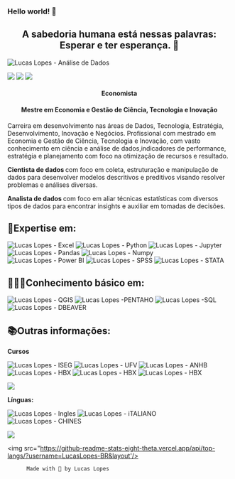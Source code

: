 ### Hello world! 👋

<h2 align="center"> A sabedoria humana está nessas palavras: Esperar e ter esperança. 🚀 </h2> 

![Lucas Lopes - Análise de Dados](https://user-images.githubusercontent.com/104323002/164995092-4fe953bc-4934-48a8-b134-77b334d3cb0d.jpeg)

<a href="https://www.linkedin.com/in/lucas-lopes-br/" alt="linkedin" target="_blank"><img src="https://img.shields.io/badge/LinkedIn-%230077B5.svg?&style=flat-square&logo=linkedin&logoColor=white"></a> 
<a href="https://wa.me/5532998342365" alt="WhatsApp" target="_blank"><img src="https://img.shields.io/badge/-WhatsApp-25d366?style=flat-square&labelColor=25d366&logo=whatsapp&logoColor=white&link=https://wa.me/5584981430120"/></a>
<a href="mailto:lucas.aguiarlopes26@gmail.com" alt="gmail" target="_blank"><img src="https://img.shields.io/badge/-Gmail-FF0000?style=flat-square&labelColor=FF0000&logo=gmail&logoColor=white&link=mailto:tassiofernandescosta@gmail.com" /></a>

<h4 align="center"> Economista </h4>
<h4 align="center"> Mestre em Economia e Gestão de Ciência, Tecnologia e Inovação </h4>

Carreira em desenvolvimento nas áreas de Dados, Tecnologia, Estratégia, Desenvolvimento, Inovação e Negócios. Profissional com mestrado em Economia e Gestão de Ciência, Tecnologia e Inovação, com vasto conhecimento em ciência e análise de dados,indicadores de performance, estratégia e planejamento com foco na otimização de recursos e resultado.

<b> Cientista de dados </b> com foco em coleta, estruturação e manipulação de dados para desenvolver modelos descritivos e preditivos visando resolver problemas e análises diversas.

<b> Analista de dados </b> com foco em aliar técnicas estatísticas com diversos tipos de dados para encontrar insights e auxiliar em tomadas de decisões.

<h2>🎲Expertise em: </h2> 

![Lucas Lopes - Excel](https://img.shields.io/badge/Microsoft_Excel-217346?style=for-the-badge&logo=microsoft-excel&logoColor=white)
![Lucas Lopes - Python](https://img.shields.io/badge/Python-3776AB?style=for-the-badge&logo=python&logoColor=white)
![Lucas Lopes - Jupyter](https://img.shields.io/badge/Jupyter-black?style=for-the-badge&logo=Jupyter)
![Lucas Lopes - Pandas](https://img.shields.io/badge/-Pandas-9cf?style=for-the-badge&logo=Pandas)
![Lucas Lopes - Numpy](https://img.shields.io/badge/-Numpy-blue?style=for-the-badge&logo=Numpy)
![Lucas Lopes - Power BI](https://img.shields.io/badge/-Power%20BI-black?style=for-the-badge&logo=Power%20BI)
![Lucas Lopes - SPSS](https://img.shields.io/badge/-SPSS-black?style=for-the-badge&logo=SPSS)
![Lucas Lopes - STATA](https://img.shields.io/badge/-STATA-blue?style=for-the-badge&logo=STATA)

<h2>👨🏻‍💻Conhecimento básico em: </h2> 

![Lucas Lopes - QGIS](https://img.shields.io/badge/-QGIS-brightgreen?style=for-the-badge&logo=QGIS)
![Lucas Lopes -PENTAHO](https://img.shields.io/badge/-PENTAHO-blue?style=for-the-badge&logo=PENTAHO)
![Lucas Lopes -SQL](https://img.shields.io/badge/-SQL-black?style=for-the-badge&logo=SQL)
![Lucas Lopes - DBEAVER](https://img.shields.io/badge/-DBEAVER-9cf?style=for-the-badge&logo=DBEAVER)

<h2>📚Outras informações: </h2> 
<b>Cursos</b>

![Lucas Lopes - ISEG](https://img.shields.io/badge/iseg-mestrado%20em%20economia%20e%20gest%C3%A3o%20de%20ci%C3%AAncia%20tecnologia%20e%20inova%C3%A7%C3%A3o-red?style=for-the-badge&logo=ISEG)
![Lucas Lopes - UFV](https://img.shields.io/badge/UFV-Economia-red?style=for-the-badge&logo=UFV)
![Lucas Lopes - ANHB](https://img.shields.io/badge/Anhembi%20Morumbi-P%C3%B3s%20gradua%C3%A7%C3%A3o%20em%20Business%20Intelligence%20e%20Analytics-brightgreen?style=for-the-badge&logo=Anhembi)
![Lucas Lopes - HBX](https://img.shields.io/badge/Harvard%20Business%20School%20Online-Certificate%20in%20Business%20Analytics-red?style=for-the-badge&logo=Harvard)
![Lucas Lopes - HBX](https://img.shields.io/badge/IGTI-Bootcamp%20Analista%20de%20Dados-brightgreen?style=for-the-badge&logo=IGTI)
![Lucas Lopes - HBX](https://img.shields.io/badge/Raizzer-Forma%C3%A7%C3%A3o%20B.I%20Academy-lightgrey?style=for-the-badge&logo=RAIZZER)

<a href="https://www.linkedin.com/in/lucas-lopes-br/" alt="linkedin" target="_blank"><img src="https://img.shields.io/badge/LinkedIn-%230077B5.svg?&style=flat-square&logo=linkedin&logoColor=white"></a>

<b>Línguas:</b>

![Lucas Lopes - Ingles](https://img.shields.io/badge/Inglês-Avançado-blue?style=for-the-badge&logo=Inglês)
![Lucas Lopes - iTALIANO](https://img.shields.io/badge/ITALIANO-Basico-green?style=for-the-badge&logo=ITALIANO)
![Lucas Lopes - CHINES](https://img.shields.io/badge/MANDARIM-Basico%201-red?style=for-the-badge&logo=MANDARIM)



<img src="https://github-readme-stats.vercel.app/api?username=LucasLopes-BR&show_icons=true&theme=tokyonight"/>

<img src="https://github-readme-stats-eight-theta.vercel.app/api/top-langs/?username=LucasLopes-BR&layout'/>

          Made with 💖 by Lucas Lopes
